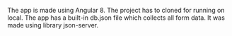 The app is made using Angular 8. The project has to cloned for running on local. The app has a built-in db.json file which collects all form data. It was made using library json-server. 
